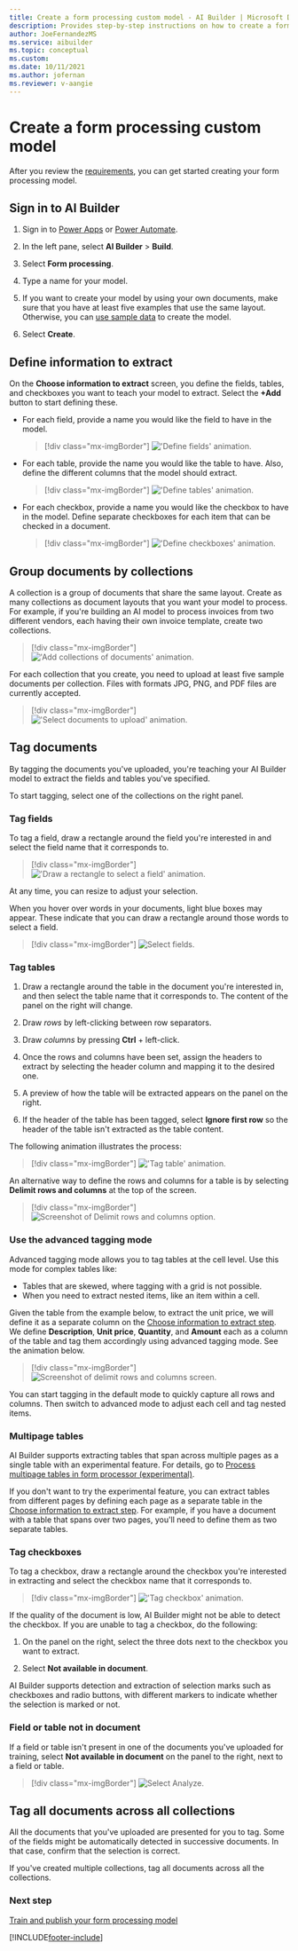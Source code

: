```yaml
---
title: Create a form processing custom model - AI Builder | Microsoft Docs
description: Provides step-by-step instructions on how to create a form processing model in AI Builder.
author: JoeFernandezMS
ms.service: aibuilder
ms.topic: conceptual
ms.custom: 
ms.date: 10/11/2021
ms.author: jofernan
ms.reviewer: v-aangie
---
```


# Create a form processing custom model

After you review the [requirements](form-processing-model-requirements.md), you can get started creating your form processing model.

## Sign in to AI Builder

1. Sign in to [Power Apps](https://make.powerapps.com/) or [Power Automate](https://flow.microsoft.com/signin).

1. In the left pane, select **AI Builder** > **Build**.

1. Select **Form processing**.

1. Type a name for your model.

1. If you want to create your model by using your own documents, make sure that you have at least five examples that use the same layout. Otherwise, you can [use sample data](form-processing-sample-data.md) to create the model.

1. Select **Create**.

## Define information to extract

On the **Choose information to extract** screen, you define the fields, tables, and checkboxes you want to teach your model to extract. Select the **+Add** button to start defining these.

- For each field, provide a name you would like the field to have in the model.

   > [!div class="mx-imgBorder"]
   > !['Define fields' animation.](media/form-processing-multiple-layout-define-fields-only.gif "Define fields to extract")

- For each table, provide the name you would like the table to have. Also, define the different columns that the model should extract.

   > [!div class="mx-imgBorder"]
   > !['Define tables' animation.](media/form-processing-multiple-layout-define-tables-only.gif "Define tables to extract")

- For each checkbox, provide a name you would like the checkbox to have in the model. Define separate checkboxes for each item that can be checked in a document.

   > [!div class="mx-imgBorder"]
   > !['Define checkboxes' animation.](media/form-processing-define-checkboxes-only.gif "Define checkboxes to extract")

## Group documents by collections

A collection is a group of documents that share the same layout. Create as many collections as document layouts that you want your model to process. For example, if you're building an AI model to process invoices from two different vendors, each having their own invoice template, create two collections.

   > [!div class="mx-imgBorder"]
   > !['Add collections of documents' animation.](media/form-processing-multiple-layout-create-collections.gif "Create collections")

For each collection that you create, you need to upload at least five sample documents per collection. Files with formats JPG, PNG, and PDF files are currently accepted.

   > [!div class="mx-imgBorder"]
   > !['Select documents to upload' animation.](media/form-processing-multiple-layout-add-documents.gif "Upload documents")

## Tag documents

By tagging the documents you've uploaded, you're teaching your AI Builder model to extract the fields and tables you've specified.

To start tagging, select one of the collections on the right panel.

### Tag fields

To tag a field, draw a rectangle around the field you're interested in and select the field name that it corresponds to.

   > [!div class="mx-imgBorder"]
   > !['Draw a rectangle to select a field' animation.](media/form-processing-multiple-layout-tag-fields.gif "Tag field in a document")

At any time, you can resize to adjust your selection.

When you hover over words in your documents, light blue boxes may appear. These indicate that you can draw a rectangle around those words to select a field.

   > [!div class="mx-imgBorder"]
   > ![Select fields.](media/form-select-fields.png "Select fields close up")

### Tag tables

1. Draw a rectangle around the table in the document you're interested in, and then select the table name that it corresponds to. The content of the panel on the right will change.

1. Draw *rows* by left-clicking between row separators.

1. Draw *columns* by pressing **Ctrl** + left-click.

1. Once the rows and columns have been set, assign the headers to extract by selecting the header column and mapping it to the desired one.

1. A preview of how the table will be extracted appears on the panel on the right.

1. If the header of the table has been tagged, select **Ignore first row** so the header of the table isn't extracted as the table content.

The following animation illustrates the process:

   > [!div class="mx-imgBorder"]
   > !['Tag table' animation.](media/form-processing-grid-tagging.gif "Tag a table in a document")

An alternative way to define the rows and columns for a table is by selecting **Delimit rows and columns** at the top of the screen.

   > [!div class="mx-imgBorder"]
   > ![Screenshot of Delimit rows and columns option.](media/form-processing-delimit.png "Delimit rows and columns")

### Use the advanced tagging mode

Advanced tagging mode allows you to tag tables at the cell level. Use this mode for complex tables like:

- Tables that are skewed, where tagging with a grid is not possible.
- When you need to extract nested items, like an item within a cell. 

Given the table from the example below, to extract the unit price, we will define it as a separate column on the [Choose information to extract step](create-form-processing-model.md#define-fields-and-tables-to-extract). We define **Description**, **Unit price**, **Quantity**, and **Amount** each as a column of the table and tag them accordingly using advanced tagging mode. See the animation below.

   > [!div class="mx-imgBorder"]
   > ![Screenshot of delimit rows and columns screen.](media/form-processing-advanced-tagging-mode.gif "Delimit rows and columns")

You can start tagging in the default mode to quickly capture all rows and columns. Then switch to advanced mode to adjust each cell and tag nested items.

### Multipage tables

AI Builder supports extracting tables that span across multiple pages as a single table with an experimental feature. For details, go to [Process multipage tables in form processor (experimental)](form-processing-multipage.md).

If you don't want to try the experimental feature, you can extract tables from different pages by defining each page as a separate table in the [Choose information to extract step](create-form-processing-model.md#define-fields-and-tables-to-extract). For example, if you have a document with a table that spans over two pages, you'll need to define them as two separate tables.

### Tag checkboxes

To tag a checkbox, draw a rectangle around the checkbox you're interested in extracting and select the checkbox name that it corresponds to.

   > [!div class="mx-imgBorder"]
   > !['Tag checkbox' animation.](media/form-processing-checkbox-tag.gif "Tag a checkbox")

If the quality of the document is low, AI Builder might not be able to detect the checkbox. If you are unable to tag a checkbox, do the following:

1. On the panel on the right, select the three dots next to the checkbox you want to extract.

1. Select **Not available in document**.

AI Builder supports detection and extraction of selection marks such as checkboxes and radio buttons, with different markers to indicate whether the selection is marked or not.

### Field or table not in document

If a field or table isn't present in one of the documents you've uploaded for training, select **Not available in document** on the panel to the right, next to a field or table.

   > [!div class="mx-imgBorder"]
   > ![Select Analyze.](media/form-processing-multiple-layout-not-available-in-document.gif "Field or table not in document")

## Tag all documents across all collections

All the documents that you've uploaded are presented for you to tag. Some of the fields might be automatically detected in successive documents. In that case, confirm that the selection is correct.

If you've created multiple collections, tag all documents across all the collections.

### Next step

[Train and publish your form processing model](form-processing-train.md)

[!INCLUDE[footer-include](includes/footer-banner.md)]
